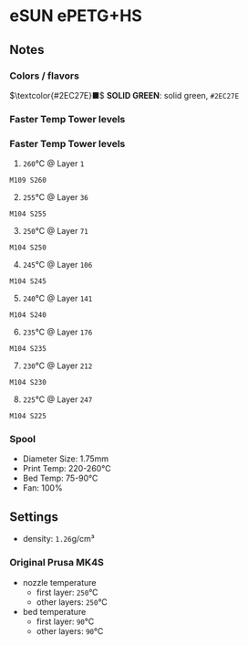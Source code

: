 # eSUN ePETG+HS

## Notes

### Colors / flavors

$\textcolor{#2EC27E}■$ **SOLID GREEN**: solid green, `#2EC27E`

### Faster Temp Tower levels

### Faster Temp Tower levels

1. `260`°C @ Layer `1`
```
M109 S260
```
2. `255`°C @ Layer `36`
```
M104 S255
```
3. `250`°C @ Layer `71`
```
M104 S250
```
4. `245`°C @ Layer `106`
```
M104 S245
```
5. `240`°C @ Layer `141`
```
M104 S240
```
6. `235`°C @ Layer `176`
```
M104 S235
```
7. `230`°C @ Layer `212`
```
M104 S230
```
8. `225`°C @ Layer `247`
```
M104 S225
```

### Spool

- Diameter Size: 1.75mm
- Print Temp: 220-260°C
- Bed Temp: 75-90°C
- Fan: 100%

## Settings

- density: `1.26`g/cm³

### Original Prusa MK4S

- nozzle temperature
    - first layer: `250`°C
    - other layers: `250`°C
- bed temperature
    - first layer: `90`°C
    - other layers: `90`°C
